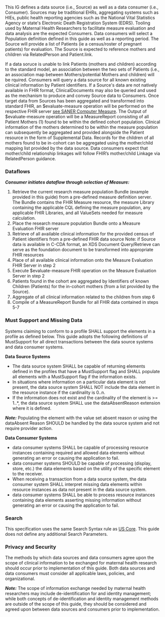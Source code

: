 This IG defines a data source (i.e., Source) as well as a data consumer (i.e., Consumer). Sources may be traditional EHRs, aggregating systems such as HIEs, public health reporting agencies such as the National Vital Statistics Agency or state's Electronic Death Registration System (EDRS). 
Tooling used by Maternal Health Researchers to facilitate measure evaluation and data analysis are the expected Consumers.
Data consumers will select a Population definition defined in this guide as well as a reporting period.
The Source will provide a list of Patients (ie a census/roster of pregnant patients) for evaluation. The Source is expected to reference mothers and children via RelatedPerson and Patient.link. 

If a data soruce is unable to link Patients (mothers and children) according to the standard model, an association between the two sets of Patients (i.e., an association map between Mothers/potential Mothers and children) will be rquired. 
Consumers will query a data source for all known existing clinical information by Patient identifiers. If a Source's data are not natively available in FHIR format, ClinicalDocuments may also be queried and used as the mechanism to produce and convey Source data to Consumers.
Once target data from Sources has been aggregated and transformed into standard FHIR, an $evaluate-measure operation will be performed on the respective FHIR server [see SANER Computer Measure](https://build.fhir.org/ig/HL7/fhir-saner/transaction-4.html). 
The Output of $evaluate-measure operation will be a MeasureReport consisting of all Patient Mothers (1) found to be within the defined cohort population. 
Clinical information of the mothers determined to be within the measure population can subsequently be aggregated and provided alongside the Patient resource in the form of Supplemental Data. 
Records for the children of all mothers found to be in-cohort can be aggregated using the mother/child mapping list provided by the data source. 
Data consumers expect that mother/child relationship linkages will follow FHIR’s mother/child Linkage via RelatedPerson guidance. 


### Dataflows
<b><i>Consumer initiates dataflow through selection of Measure:</i></b>
1.	Retrieve the current research measure population Bundle (example provided in this guide) from a pre-defined measure definition server. The Bundle contains the FHIR Measure resource, the measure Library containing the applicable CQL defining the measure population, any applicable FHIR Libraries, and all ValueSets needed for measure calculation. 
2.	Place the research measure population Bundle onto a Measure Evaluation FHIR server
3.	Retrieve of all available clinical information for the provided census of Patient identifiers from a pre-defined FHIR data source
Note: if Source data is available in C-CDA format, an XDS Document Query/Retrieve can serve as the foundation document to be transformed into appropriate FHIR resources
4.	Place of all available clinical information onto the Measure Evaluation FHIR Server in step 2
5.	Execute $evaluate-measure FHIR operation on the Measure Evaluation Server in step 2
6.	Patients found in the cohort are aggregated by Identifiers of known Children (Patients) for the in-cohort mothers (from a list provided by the Source).
7.	Aggregate of all clinical information related to the children from step 6
8.	Compile of a MeasureReport Bundle for all FHIR data contained in steps 5-7

### Must Support and Missing Data
Systems claiming to conform to a profile SHALL support the elements in a profile as defined below. This guide adopts the following definitions of MustSupport for all direct transactions between the data source systems and data consumer systems.

<b>Data Source Systems</b>
*	The data source system SHALL be capable of returning elements defined in the profiles that have a MustSupport flag and SHALL populate all elements with a MustSupport flag if the information exists.
*	In situations where information on a particular data element is not present, the data source system SHALL NOT include the data element in the resource instance if the cardinality is 0..n.
*	If the information does not exist and the cardinality of the element is >= 1..*, the data source system SHALL use the dataAbsentReason extension where it is defined. 

<b><i>Note:</i></b> Populating the element with the value set absent reason or using the dataAbsent Reason SHOULD be handled by the data source system and not require provider action.

<b>Data Consumer Systems</b> 
*	data consumer systems SHALL be capable of processing resource instances containing required and allowed data elements without generating an error or causing the application to fail.
*	data consumer systems SHOULD be capable of processing (display, store, etc.) the data elements based on the utility of the specific element to the receiver.
*	When receiving a transaction from a data source system, the data consumer system SHALL interpret missing data elements within resource instances as data not present in the data source system.
*	data consumer systems SHALL be able to process resource instances containing data elements asserting missing information without generating an error or causing the application to fail.

### Search
This specification uses the same Search Syntax rule as [US Core](https://www.hl7.org/fhir/us/core/searchparameters.html). This guide does not define any additional Search Parameters.

### Privacy and Security
The methods by which data sources and data consumers agree upon the scope of clinical information to be exchanged for maternal health research should occur prior to implementation of this guide. Both data sources and data consumers must consider all applicable laws, policies, and organizational.
 
<b><i>Note:</i></b> The scope of information exchange needed by maternal health researchers may include de-identification for and identity management; while both concepts of de-identification and identity management methods are outside of the scope of this guide, they should be considered and agreed upon between data sources and consumers prior to implementation.